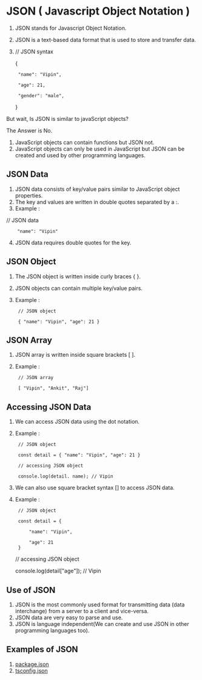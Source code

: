 # JSON ( Javascript Object Notation ) 

1. JSON stands for Javascript Object Notation. 
2. JSON is a text-based data format that is used to store and transfer data.
3. // JSON syntax

    {

        "name": "Vipin",

        "age": 21,

        "gender": "male",

    }

But wait, Is JSON is similar to javaScript objects?

The Answer is No. 

1. JavaScript objects can contain functions but JSON not.
2. JavaScript objects can only be used in JavaScript but JSON can be created and used by other programming languages.


## JSON Data

1. JSON data consists of key/value pairs similar to JavaScript object properties. 
2. The key and values are written in double quotes separated by a :.
3. Example :

// JSON data

        "name": "Vipin"

4. JSON data requires double quotes for the key.

## JSON Object

1. The JSON object is written inside curly braces { }. 
2. JSON objects can contain multiple key/value pairs. 
3. Example :

        // JSON object

        { "name": "Vipin", "age": 21 }

## JSON Array

1. JSON array is written inside square brackets [ ].
2. Example : 

        // JSON array

        [ "Vipin", "Ankit", "Raj"]

## Accessing JSON Data

1. We can access JSON data using the dot notation. 
2. Example : 

        // JSON object

        const detail = { "name": "Vipin", "age": 21 }

        // accessing JSON object

        console.log(detail. name); // Vipin

3. We can also use square bracket syntax [] to access JSON data.
4. Example :

        // JSON object

        const detail = {

            "name": "Vipin",

            "age": 21
        }

    // accessing JSON object

    console.log(detail["age"]); // Vipin

## Use of JSON
1. JSON is the most commonly used format for transmitting data (data interchange) from a server to a client and vice-versa. 
2. JSON data are very easy to parse and use.
3. JSON is language independent(We can create and use JSON in other programming languages too).

## Examples of JSON 

1. [package.json](https://docs.npmjs.com/cli/v9/configuring-npm/package-json)
2. [tsconfig.json](https://www.typescriptlang.org/docs/handbook/tsconfig-json.html)

